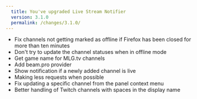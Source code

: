 ```yaml
---
  title: You've upgraded Live Stream Notifier
  version: 3.1.0
  permalink: /changes/3.1.0/
---
```

 - Fix channels not getting marked as offline if Firefox has been closed for more than ten minutes
 - Don't try to update the channel statuses when in offline mode
 - Get game name for MLG.tv channels
 - Add beam.pro provider
 - Show notification if a newly added channel is live
 - Making less requests when possible
 - Fix updating a specific channel from the panel context menu
 - Better handling of Twitch channels with spaces in the display name
 
